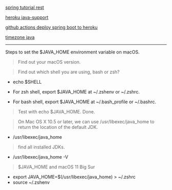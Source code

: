 [spring tutorial rest](https://spring.io/guides/tutorials/rest/)

[heroku java-support](https://devcenter.heroku.com/articles/java-support)

[github actions deploy spring boot to heroku](https://medium.com/@reachansari/automatic-deployment-to-heroku-ci-cd-spring-boot-maven-github-actions-2c63f7fd79d1)

[timezone java](https://medium.com/@anushkadarr/guide-to-time-zone-handling-for-rest-apis-in-java-4b76b8f31c56)

***

Steps to set the $JAVA_HOME environment variable on macOS.

> Find out your macOS version.

> Find out which shell you are using, bash or zsh?

* echo $SHELL

* For zsh shell, export $JAVA_HOME at ~/.zshenv or ~/.zshrc.

* For bash shell, export $JAVA_HOME at ~/.bash_profile or ~/.bashrc.

> Test with echo $JAVA_HOME. Done.

> On Mac OS X 10.5 or later, we can use /usr/libexec/java_home to return the location of the default JDK.

* /usr/libexec/java_home

> find all installed JDKs.

* /usr/libexec/java_home -V

> $JAVA_HOME and macOS 11 Big Sur

* export JAVA_HOME=$(/usr/libexec/java_home) > ~/.zshrc
* source ~/.zshenv

